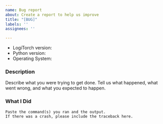 ```yaml
---
name: Bug report
about: Create a report to help us improve
title: "[BUG]"
labels: ''
assignees: ''

---
```


* LogiTorch version:
* Python version:
* Operating System:

### Description

Describe what you were trying to get done.
Tell us what happened, what went wrong, and what you expected to happen.

### What I Did

```
Paste the command(s) you ran and the output.
If there was a crash, please include the traceback here.
```
